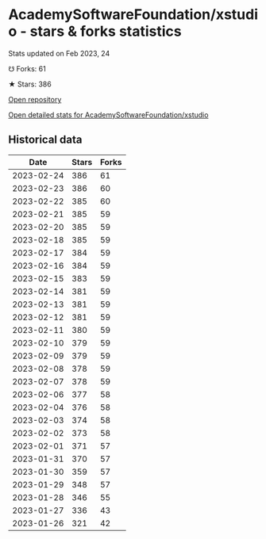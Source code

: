 # AcademySoftwareFoundation/xstudio - stars & forks statistics

Stats updated on Feb 2023, 24

☋ Forks: 61

★ Stars: 386

[Open repository](https://github.com/AcademySoftwareFoundation/xstudio)

[Open detailed stats for AcademySoftwareFoundation/xstudio](https://reviewgithub.com/rep/AcademySoftwareFoundation/xstudio)

## Historical data
| Date | Stars | Forks |
|------|-------|-------|
| 2023-02-24 | 386 | 61 | 
| 2023-02-23 | 386 | 60 | 
| 2023-02-22 | 385 | 60 | 
| 2023-02-21 | 385 | 59 | 
| 2023-02-20 | 385 | 59 | 
| 2023-02-18 | 385 | 59 | 
| 2023-02-17 | 384 | 59 | 
| 2023-02-16 | 384 | 59 | 
| 2023-02-15 | 383 | 59 | 
| 2023-02-14 | 381 | 59 | 
| 2023-02-13 | 381 | 59 | 
| 2023-02-12 | 381 | 59 | 
| 2023-02-11 | 380 | 59 | 
| 2023-02-10 | 379 | 59 | 
| 2023-02-09 | 379 | 59 | 
| 2023-02-08 | 378 | 59 | 
| 2023-02-07 | 378 | 59 | 
| 2023-02-06 | 377 | 58 | 
| 2023-02-04 | 376 | 58 | 
| 2023-02-03 | 374 | 58 | 
| 2023-02-02 | 373 | 58 | 
| 2023-02-01 | 371 | 57 | 
| 2023-01-31 | 370 | 57 | 
| 2023-01-30 | 359 | 57 | 
| 2023-01-29 | 348 | 57 | 
| 2023-01-28 | 346 | 55 | 
| 2023-01-27 | 336 | 43 | 
| 2023-01-26 | 321 | 42 | 

